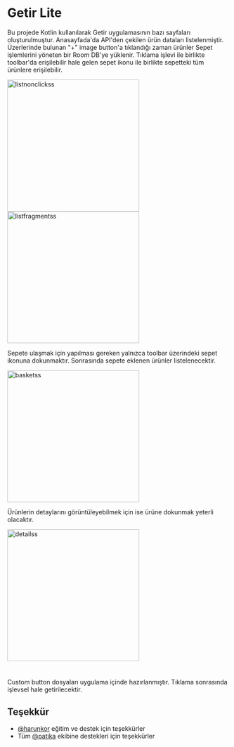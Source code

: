 
# Getir Lite

Bu projede Kotlin kullanılarak Getir uygulamasının bazı sayfaları oluşturulmuştur. Anasayfada'da API'den çekilen ürün dataları listelenmiştir. Üzerlerinde bulunan "+" image button'a tıklandığı zaman ürünler Sepet işlemlerini yöneten bir Room DB'ye yüklenir. Tıklama işlevi ile birlikte toolbar'da erişilebilir hale gelen sepet ikonu ile birlikte sepetteki tüm ürünlere erişilebilir.

<img width="300" alt="listnonclickss" src="https://github.com/bbaydn/GetirLite/assets/56473075/b1b2e5be-9bc9-461e-a0e4-8da4660bbfe7"> <img width="300" alt="listfragmentss" src="https://github.com/bbaydn/GetirLite/assets/56473075/189a88f1-5214-4593-85eb-018b5fec1188">

Sepete ulaşmak için yapılması gereken yalnızca toolbar üzerindeki sepet ikonuna dokunmaktır. Sonrasında sepete eklenen ürünler listelenecektir.

<img width="300" alt="basketss" src="https://github.com/bbaydn/GetirLite/assets/56473075/85e0655e-918f-4d45-aa82-d315c692081a">

Ürünlerin detaylarını görüntüleyebilmek için ise ürüne dokunmak yeterli olacaktır.

<img width="300" alt="detailss" src="https://github.com/bbaydn/GetirLite/assets/56473075/c3bbdd59-51d7-4c38-90df-a8f4f7b009ca">


  
#

Custom button dosyaları uygulama içinde hazırlanmıştır. Tıklama sonrasında işlevsel hale getirilecektir.
  
## Teşekkür

- [@harunkor](https://www.github.com/harunkor) eğitim ve destek için teşekkürler
- Tüm  [@patika](https://www.patika.dev/) ekibine destekleri için teşekkürler

  
